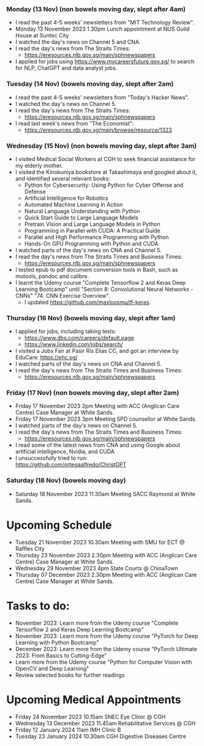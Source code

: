 ### Monday (13 Nov) (non bowels moving day, slept after 4am)
- I read the past 4-5 weeks' newsletters from "MIT Technology Review".
- Monday 13 November 2023 1.30pm Lunch appointment at NUS Guild House at Suntec City
- I watched the day's news on Channel 5 and CNA.
- I read the day's news from The Straits Times:
    - https://eresources.nlb.gov.sg/main/sphnewspapers
- I applied for jobs using https://www.mycareersfuture.gov.sg/ to search for NLP, ChatGPT and data analyst jobs.

### Tuesday (14 Nov) (bowels moving day, slept after 2am)
- I read the past 4-5 weeks' newsletters from "Today's Hacker News".
- I watched the day's news on Channel 5.
- I read the day's news from The Straits Times:
    - https://eresources.nlb.gov.sg/main/sphnewspapers
- I read last week's news from "The Economist":
    - https://eresources.nlb.gov.sg/main/browse/resource/1323

### Wednesday (15 Nov) (non bowels moving day, slept after 3am)
- I visited Medical Social Workers at CGH to seek financial assistance for my elderly mother.
- I visited the Kinokuniya bookstore at Takashimaya and googled about it, and identified several relevant books:
    - Python for Cybersecurity: Using Python for Cyber Offense and Defense
    - Artificial Intelligence for Robotics
    - Automated Machine Learning in Action
    - Natural Language Understanding with Python
    - Quick Start Guide to Large Language Models
    - Pretrain Vision and Large Language Models in Python
    - Programming in Parallel with CUDA: A Practical Guide
    - Parallel and High Performance Programming with Python
    - Hands-On GPU Programming with Python and CUDA
- I watched parts of the day's news on CNA and Channel 5.
- I read the day's news from The Straits Times and Business Times:
    - https://eresources.nlb.gov.sg/main/sphnewspapers
- I tested epub to pdf document conversion tools in Bash, such as mutools, pandoc and calibre.  
- I learnt the Udemy course "Complete Tensorflow 2 and Keras Deep Learning Bootcamp" until "Section 8: Convolutional Neural Networks - CNNs" "74. CNN Exercise Overview".
    - I updated https://github.com/maxloosmu/tf-keras.

### Thursday (16 Nov) (bowels moving day, slept after 1am)
- I applied for jobs, including taking tests: 
    - https://www.dbs.com/careers/default.page
    - https://www.linkedin.com/jobs/search/
- I visited a Jobs Fair at Pasir Ris Elias CC, and got an interview by EduCare: https://ehc.sg/
- I watched parts of the day's news on CNA and Channel 5.
- I read the day's news from The Straits Times and Business Times:
    - https://eresources.nlb.gov.sg/main/sphnewspapers

### Friday (17 Nov) (non bowels moving day, slept after 2am)
- Friday 17 November 2023 2pm Meeting with ACC (Anglican Care Centre) Case Manager at White Sands.
- Friday 17 November 2023 3pm Meeting SPD counsellor at White Sands.
- I watched parts of the day's news on Channel 5.
- I read the day's news from The Straits Times and Business Times:
    - https://eresources.nlb.gov.sg/main/sphnewspapers
- I read some of the latest news from CNA and using Google about artificial intelligence, Nvidia, and CUDA
- I unsuccessfully tried to run: https://github.com/ortegaalfredo/ChristGPT

### Saturday (18 Nov) (bowels moving day)
- Saturday 18 November 2023 11.30am Meeting SACC Raymond at White Sands.



# Upcoming Schedule
- Tuesday 21 November 2023 10.30am Meeting with SMU for ECT @ Raffles City
- Thursday 23 November 2023 2.30pm Meeting with ACC (Anglican Care Centre) Case Manager at White Sands.
- Wednesday 29 November 2023 4pm State Courts @ ChinaTown
- Thursday 07 December 2023 2.30pm Meeting with ACC (Anglican Care Centre) Case Manager at White Sands.

# Tasks to do:
- November 2023: Learn more from the Udemy course "Complete Tensorflow 2 and Keras Deep Learning Bootcamp"
- November 2023: Learn more from the Udemy course "PyTorch for Deep Learning with Python Bootcamp"
- December 2023: Learn more from the Udemy course "PyTorch Ultimate 2023: From Basics to Cutting-Edge"
- Learn more from the Udemy course "Python for Computer Vision with OpenCV and Deep Learning"
- Review selected books for further readings

# Upcoming Medical Appointments
- Friday 24 November 2023 10.15am SNEC Eye Clinic @ CGH
- Wednesday 13 December 2023 11.45am Rehabilitative Services @ CGH
- Friday 12 January 2024 11am IMH Clinic B
- Tuesday 23 January 2024 10.30am CGH Digestive Diseases Centre
